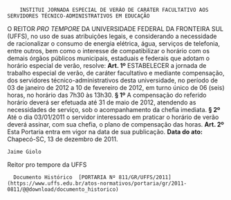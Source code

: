         INSTITUI JORNADA ESPECIAL DE VERÃO DE CARÁTER FACULTATIVO AOS SERVIDORES TÉCNICO-ADMINISTRATIVOS EM EDUCAÇÃO  

 O REITOR *PRO TEMPORE*  DA UNIVERSIDADE FEDERAL DA FRONTEIRA SUL (UFFS), no uso de suas atribuições legais, e considerando a necessidade de racionalizar o consumo de energia elétrica, água, serviços de telefonia, entre outros, bem como o interesse de compatibilizar o horário com os demais órgãos públicos municipais, estaduais e federais que adotam o horário especial de verão, resolve:   **Art. 1º**  ESTABELECER a jornada de trabalho especial de verão, de caráter facultativo e mediante compensação, dos servidores técnico-administrativos desta universidade, no período de 03 de janeiro de 2012 a 10 de fevereiro de 2012, em turno único de 06 (seis) horas, no horário das 7h30 às 13h30. **§ 1º**  A compensação do referido horário deverá ser efetuada até 31 de maio de 2012, atendendo as necessidades de serviço, sob o acompanhamento da chefia imediata. **§ 2º**  Até o dia 03/01/2011 o servidor interessado em praticar o horário de verão deverá assinar, com sua chefia, o plano de compensação das horas.   **Art. 2º**  Esta Portaria entra em vigor na data de sua publicação.        **Data do ato:** Chapecó-SC, 13 de dezembro de 2011.   
 

    Jaime Giolo   
 Reitor pro tempore da UFFS 

      Documento Histórico  [PORTARIA Nº 811/GR/UFFS/2011](https://www.uffs.edu.br/atos-normativos/portaria/gr/2011-0811/@@download/documento_historico)     
      